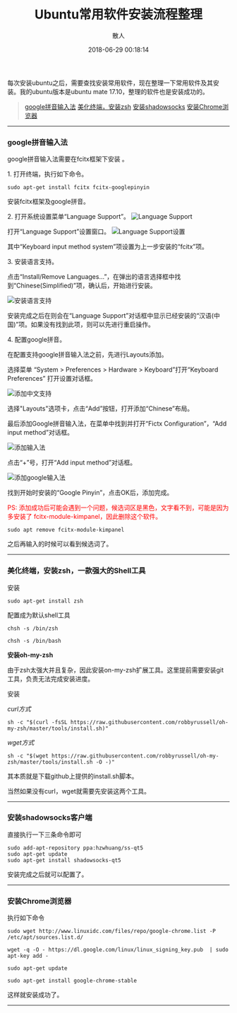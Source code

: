 ﻿---
title: Ubuntu常用软件安装流程整理

tags:
  - ubuntu
  - linux

categories:
  - linux

author: 散人

date: 2018-06-29 00:18:14

---

每次安装ubuntu之后，需要查找安装常用软件，现在整理一下常用软件及其安装。我的ubuntu版本是ubuntu mate 17.10，整理的软件也是安装成功的。

> [google拼音输入法](#1)
> [美化终端，安装zsh](#2)
> [安装shadowsocks](#3)
> [安装Chrome浏览器](#4)

----------

### <span id='1'>google拼音输入法</span>

google拼音输入法需要在fcitx框架下安装 。
<!-- more -->
1\. 打开终端，执行如下命令。
```Shell
sudo apt-get install fcitx fcitx-googlepinyin  
```

安装fcitx框架及google拼音。

2\. 打开系统设置菜单“Language Support”。
![Language Support](/images/linux-ubuntu-common-softwares/ubuntu_add_input_language_menu.PNG)  

打开“Language Support”设置窗口。
![Language Support设置](/images/linux-ubuntu-common-softwares/ubuntu_install_simple_chinese.PNG)  

其中“Keyboard input method system”项设置为上一步安装的“fcitx”项。

3\. 安装语言支持。

点击“Install/Remove Languages...”，在弹出的语言选择框中找到“Chinese(Simplified)”项，确认后，开始进行安装。

![安装语言支持](/images/linux-ubuntu-common-softwares/ubuntu_support_languages.PNG)

安装完成之后在则会在“Language Support”对话框中显示已经安装的“汉语(中国)”项。如果没有找到此项，则可以先进行重启操作。

4\. 配置google拼音。

在配置支持google拼音输入法之前，先进行Layouts添加。

选择菜单 “System > Preferences > Hardware > Keyboard”打开“Keyboard Preferences” 打开设置对话框。

![添加中文支持](/images/linux-ubuntu-common-softwares/ubuntu_add_chinese_input_method_layout.PNG)  

选择"Layouts"选项卡，点击“Add”按钮，打开添加“Chinese”布局。

最后添加Google拼音输入法，在菜单中找到并打开“Fictx Configuration”，“Add input method”对话框。

![添加输入法](/images/linux-ubuntu-common-softwares/ubuntu_input_method_configuration.PNG)

点击“+”号，打开“Add input method”对话框。

![添加google输入法](/images/linux-ubuntu-common-softwares/ubuntu_add_google_pinyin.PNG)  

找到开始时安装的“Google Pinyin”，点击OK后，添加完成。

<font color='red'>PS: 添加成功后可能会遇到一个问题，候选词区是黑色，文字看不到，可能是因为多安装了 fcitx-module-kimpanel，因此删除这个软件。</font>

```Shell
sudo apt remove fcitx-module-kimpanel
```

之后再输入的时候可以看到候选词了。

----------

### <span id='2'>美化终端，安装zsh，一款强大的Shell工具</span>

安装

```Shell
sudo apt-get install zsh
```

配置成为默认shell工具

```Shell
chsh -s /bin/zsh
```

```Shell
chsh -s /bin/bash
```

**安装oh-my-zsh**

由于zsh太强大并且复杂，因此安装on-my-zsh扩展工具。这里提前需要安装git工具，负责无法完成安装进度。

安装

*curl方式*

```Shell
sh -c "$(curl -fsSL https://raw.githubusercontent.com/robbyrussell/oh-my-zsh/master/tools/install.sh)"  
```

*wget方式*

```Shell
sh -c "$(wget https://raw.githubusercontent.com/robbyrussell/oh-my-zsh/master/tools/install.sh -O -)"  
```

其本质就是下载github上提供的install.sh脚本。

当然如果没有curl，wget就需要先安装这两个工具。  

----------

### <span id='3'>安装shadowsocks客户端</span>

直接执行一下三条命令即可  

```Shell
sudo add-apt-repository ppa:hzwhuang/ss-qt5  
sudo apt-get update  
sudo apt-get install shadowsocks-qt5
```

安装完成之后就可以配置了。

----------

### <span id='4'>安装Chrome浏览器</span>

执行如下命令  

```Shell
sudo wget http://www.linuxidc.com/files/repo/google-chrome.list -P /etc/apt/sources.list.d/
```

```Shell
wget -q -O - https://dl.google.com/linux/linux_signing_key.pub  | sudo apt-key add -
```

```Shell
sudo apt-get update
```

```Shell
sudo apt-get install google-chrome-stable
```

这样就安装成功了。

----------
